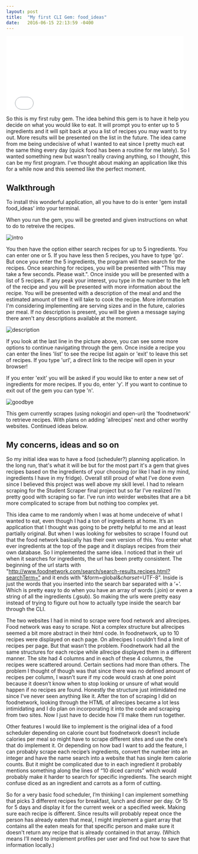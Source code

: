 ```yaml
---
layout: post
title:  "My first CLI Gem: food_ideas"
date:   2016-06-15 22:13:59 -0400
---
```


<iframe src="//giphy.com/embed/VeBeB9rR524RW" width="480" height="200" frameBorder="0" class="giphy-embed" allowFullScreen></iframe>

So this is my first ruby gem. The idea behind this gem is to have it help you decide on what you would like to eat. It will prompt you to enter up to 5 ingredients and it will spit back at you a list of recipes you may want to try out. More results will be presented on the list in the future. The idea came from me being undecisive of what I wanted to eat since I pretty much eat the same thing every day (quick food has been a routine for me lately). So I wanted something new but wasn't really craving anything, so I thought, this can be my first program. I've thought about making an application like this for a while now and this seemed like the perfect moment. 

## Walkthrough
To install this wonderful application, all you have to do is enter 'gem install food_ideas' into your terminal. 

When you run the gem, you will be greeted and given instructions on what to do to retreive the recipes. 

![intro](http://i.imgur.com/19VVRCG.png)

You then have the option either search recipes for up to 5 ingredients. You can enter one or 5. If you have less then 5 recipes, you have to type 'go'. But once you enter the 5 ingredients, the program will then search for the recipes. Once searching for recipes, you will be presented with "This may take a few seconds. Please wait.". Once inside you will be presented with a list of 5 recipes. If any peak your interest, you type in the number to the left of the recipe and you will be presented with more information about the recipe. You will be presented with a description of the meal and and the estimated amount of time it will take to cook the recipe. More information I'm considering implementing are serving sizes and in the future, calories per meal. If no description is present, you will be given a message saying there aren't any descriptions available at the moment.

![description](http://i.imgur.com/16VZjJp.png)

If you look at the last line in the picture above, you can see some more options to continue navigating through the gem. Once inside a recipe you can enter the lines 'list' to see the recipe list again or 'exit' to leave this set of recipes. If you type 'url', a direct link to the recipe will open in your browser!

If you enter 'exit' you will be asked if you would like to enter a new set of ingredients for more recipes. If you do, enter 'y'. If you want to continue to exit out of the gem you can type 'n'. 

![goodbye](http://i.imgur.com/K0TAr94.png)

This gem currently scrapes (using nokogiri and open-uri) the 'foodnetwork' to retrieve recipes. With plans on adding 'allrecipes' next and other worthy websites. Continued ideas below.


## My concerns, ideas and so on

So my initial idea was to have a food (scheduler?) planning application. In the long run, that's what it will be but for the most part it's a gem that gives recipes based on the ingredients of your choosing (or like I had in my mind, ingredients I have in my fridge). Overall still proud of what I’ve done even since I believed this project was well above my skill level. I had to relearn scraping for the Student Scraper final project but so far I’ve realized I’m pretty good with scraping so far. I’ve run into weirder websites that are a bit more complicated to scrape from but nothing too complex yet. 

This idea came to me randomly when I was at home undeceive of what I wanted to eat, even though I had a ton of ingredients at home. It’s an application that I thought was going to be pretty helpful to me and at least partially original. But when I was looking for websites to scrape I found out that the food network basically has their own version of this. You enter what ever ingredients at the top of the page and it displays recipes from their own database. So I implemented the same idea. I noticed that in their url when it searches for ingredients, the url has been pretty consistent. The beginning of the url starts with "http://www.foodnetwork.com/search/search-results.recipes.html?searchTerm=“ and it ends with "&form=global&_charset_=UTF-8”. Inside is just the words that you inserted into the search bar separated with a ‘+’. Which is pretty easy to do when you have an array of words (.join) or even a string of all the ingredients (.gsub). So making the urls were pretty easy instead of trying to figure out how to actually type inside the search bar through the CLI.

The two websites I had in mind to scrape were food network and allrecipes. Food network was easy to scrape. Not a complex structure but allrecipes seemed a bit more abstract in their html code. In foodnetwork, up to 10 recipes were displayed on each page. On allrecipes I couldn’t find a limit of recipes per page. But that wasn’t the problem. Foodnetwork had all the same structures for each recipe while allrecipe displayed them in a different manner. The site had 4 columns and in each of these 4 columns, the recipes were scattered around. Certain sections had more than others. The problem I thought of though was that since there was no defined amount of recipes per column, I wasn’t sure if my code would crash at one point because it doesn’t know when to stop looking or unsure of what would happen if no recipes are found. Honestly the structure just intimidated me since I've never seen anything like it. After the ton of scraping I did on foodnetwork, looking through the HTML of allrecipes became a lot less intimidating and I do plan on incorporating it into the code and scraping from two sites. Now I just have to decide how I'll make them run together.

Other features I would like to implement is the original idea of a food scheduler depending on calorie count but foodnetwork doesn’t include calories per meal so might have to scrape different sites and use the one’s that do implement it. Or depending on how bad I want to add the feature, I can probably scrape each recipe’s ingredients, convert the number into an integer and have the name search into a website that has single item calorie counts. But it might be complicated due to in each ingredient it probably mentions something along the lines of “10 diced carrots” which would probably make it harder to search for specific ingredients. The search might confuse diced as an ingredient and carrots as a form of cutting.

So for a very basic food scheduler, I’m thinking I can implement something that picks 3 different recipes for breakfast, lunch and dinner per day. Or 15 for 5 days and display it for the current week or a specified week. Making sure each recipe is different. Since results will probably repeat once the person has already eaten that meal, I might implement a giant array that contains all the eaten meals for that specific person and make sure it doesn't return any recipe that is already contained in that array. (Which means I’ll need to implement profiles per user and find out how to save that information locally.)

